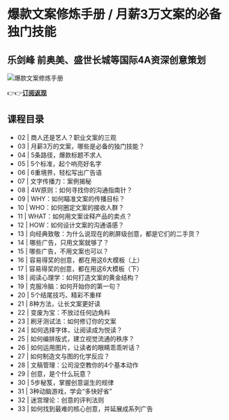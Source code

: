 爆款文案修炼手册 / 月薪3万文案的必备独门技能
========================

乐剑峰 **前奥美、盛世长城等国际4A资深创意策划**
---------------------------

![爆款文案修炼手册](https://www.geekgay.com/storage/geek/geek_910560fdac512d1b37d68afe5ca87441.jpg)  
  
👉👉[**订阅返现**](https://time.geekbang.org/column/intro/100076701?code=BbGvVtOsnQNBhhIZvGgpr23bIqZ6MNrdRo3k36uSrL8%3D "爆款文案修炼手册")  
  
课程目录
----

  
  
- 02 | 商人还是艺人？职业文案的三观
- 03 | 月薪3万的文案，哪些是必备的独门技能？
- 04 | 5条路径，爆款标题不求人
- 05 | 5个标准，起个响亮好名字
- 06 | 6重境界，轻松写出广告语
- 07 | 文字传播力：案例揭秘
- 08 | 4W原则：如何寻找你的沟通指南针？
- 09 | WHY：如何瞄准文案的传播目标？
- 10 | WHO：如何圈定文案的接收人群？
- 11 | WHAT：如何用文案诠释产品的卖点？
- 12 | HOW：如何设计文案的沟通语感？
- 13 | 向经典致敬：为什么说现在的刷屏级创意，都是它们的二手货？
- 14 | 哪些广告，只用文案就够了？
- 15 | 哪些广告，不用文案也可以？
- 16 | 容易得奖的创意，都在用这6大模板（上）
- 17 | 容易得奖的创意，都在用这6大模板（下）
- 18 | 阅读心理学：如何打造文案的黄金结构？
- 19 | 克服冷脑：如何开始你的第一句？
- 20 | 5个结尾技巧，精彩不重样
- 21 | 8种方法，让长文案更好读
- 22 | 变废为宝：不放过任何边角料
- 23 | 刷牙测试法：如何修订你的文案
- 24 | 如何选择字体，让阅读成为悦读？
- 25 | 如何编排版式，建立视觉流通的秩序？
- 26 | 如何运用图片，让读者的眼睛乖乖听话？
- 27 | 如何制造文与图的化学反应？
- 28 | 文稿管理：公司没空教你的4个基本动作
- 29 | 创意，是个什么玩意？
- 30 | 5步秘笈，掌握创意诞生的规律
- 31 | 3种动脑游戏，学会“多快好省”
- 32 | 迷宫理论：创意的评判法则
- 33 | 如何找到最难的核心创意，并延展成系列广告